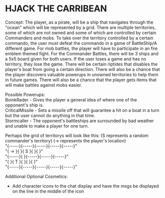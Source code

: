 # HJACK THE CARRIBEAN

Concept:  The player, as a pirate, will be a ship that navigates through the "ocean" which will be represented by a grid. There are multiple territories, some of which are not owned and some of which are controlled by certain Commanders and mobs. To take over the territory controlled by a certain commando, the user must defeat the commando in a game of BattleShip/A different game. For mob battles, the player will have to participate in an fire emblem themed fight. For the Commander Battles, there will be 3 ships and a 5x5 board given for both users. If the user loses a game and has no territory, they lose the game. There will be certain riptides that disables the player's boat from going a certain direction. There will also be a chance that the player discovers valuable powerups in unowned territories to help them in future games. There will also be a chance that the player gets items that will make battles against mobs easier. 

Possible Powerups: <br />
BoinkRader - Gives the player a general idea of where one of the opponent's ship is. <br />
CriticalMissile - Sets a missile off that will guarantee a hit on a boat in a turn but the user cannot do anything in that time.  <br />
Stormcaller - The opponent's battleships are surrounded by bad weather and unable to make a player for one turn. <br />

Perhaps the grid of territorys will look like this: (S represents a random commander's territory) (-> represents the player's location)
<br />
"{-----}{-----}{-----}{-----}{-----}" <br />
"{  -> }{     }{  S  }{     }{     }" <br />
"{-----}{     }{-----}{-----}{-----}" <br />
"{     }{  T  }{     }{     }{     }" <br />
"{-----}{-----}{-----}{-----}{-----}" <br />

Additional Optional Cosmetics: 
- Add character icons to the chat display and have the msgs be displayed on the line in the middle of the icon


